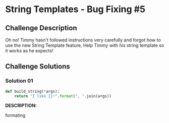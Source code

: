 # String Templates - Bug Fixing #5

## Challenge Description

Oh no! Timmy hasn't followed instructions very carefully and forgot how to use the new String Template feature, Help Timmy with his string template so it works as he expects!

## Challenge Solutions

### Solution 01

```python
def build_string(*args):
    return "I like {}!".format(", ".join(args))
```

**DESCRIPTION:**

formating